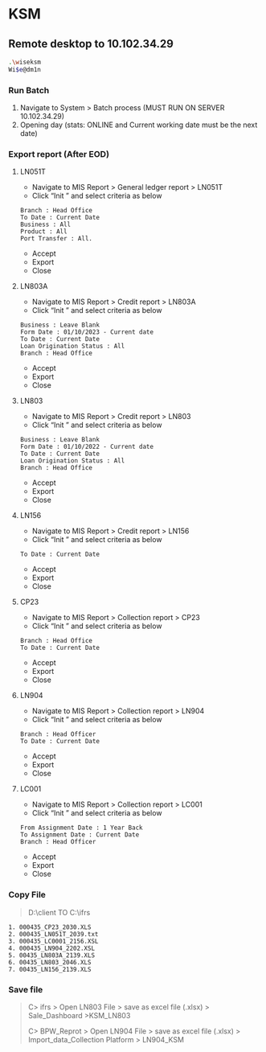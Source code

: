 # KSM

## Remote desktop to 10.102.34.29
```bash
.\wiseksm
Wi$e@dm1n
```
### Run Batch
   1.  Navigate to System > Batch process (MUST RUN ON SERVER 10.102.34.29)
   2.  Opening day (stats: ONLINE and Current working date must be the next date)

### Export report (After EOD)

1. LN051T
   - Navigate to MIS Report > General ledger report > LN051T
   - Click “Init ” and select criteria as below
   ```
   Branch : Head Office
   To Date : Current Date 
   Business : All
   Product : All
   Port Transfer : All.
   ```
   - Accept
   - Export
   - Close

2. LN803A
   - Navigate to MIS Report > Credit report > LN803A
   - Click “Init ” and select criteria as below
   ```
   Business : Leave Blank
   Form Date : 01/10/2023 - Current date
   To Date : Current Date 
   Loan Origination Status : All
   Branch : Head Office
   ```
   - Accept
   - Export
   - Close

 3. LN803
    - Navigate to MIS Report > Credit report > LN803
    - Click “Init ” and select criteria as below
    ```
    Business : Leave Blank
    Form Date : 01/10/2022 - Current date
    To Date : Current Date 
    Loan Origination Status : All
    Branch : Head Office
    ```
    - Accept
    - Export
    - Close

4. LN156
   - Navigate to MIS Report > Credit report > LN156
   - Click “Init ” and select criteria as below
   ```
   To Date : Current Date 
   ```
   - Accept
   - Export
   - Close
     
5. CP23
   - Navigate to MIS Report > Collection report > CP23
   - Click “Init ” and select criteria as below
   ```
   Branch : Head Office 
   To Date : Current Date
   ```
   - Accept
   - Export
   - Close
     
6. LN904
   - Navigate to MIS Report > Collection report > LN904
   - Click “Init ” and select criteria as below
   ```
   Branch : Head Officer
   To Date : Current Date
   ```
   - Accept
   - Export
   - Close

7. LC001
   - Navigate to MIS Report > Collection report > LC001
   - Click “Init ” and select criteria as below
   ```
   From Assignment Date : 1 Year Back
   To Assignment Date : Current Date 
   Branch : Head Officer
   ```
   - Accept
   - Export
   - Close

### Copy File

>D:\client TO C:\ifrs
   ```
   1. 000435_CP23_2030.XLS
   2. 000435_LN051T_2039.txt
   3. 000435_LC0001_2156.XSL
   4. 000435_LN904_2202.XSL
   5. 00435_LN803A_2139.XLS
   6. 00435_LN803_2046.XLS
   7. 00435_LN156_2139.XLS
   ```
### Save file 
>C> ifrs > Open LN803 File > save as excel file (.xlsx) > Sale_Dashboard >KSM_LN803
>
>C> BPW_Reprot > Open LN904 File > save as excel file (.xlsx) > Import_data_Collection Platform > LN904_KSM
